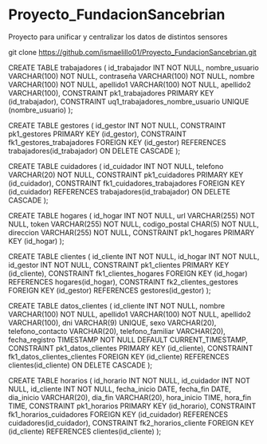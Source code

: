 # Proyecto_FundacionSancebrian
Proyecto para unificar y centralizar los datos de distintos sensores



git clone https://github.com/ismaelillo01/Proyecto_FundacionSancebrian.git


CREATE TABLE trabajadores (
  id_trabajador INT NOT NULL,
  nombre_usuario VARCHAR(100) NOT NULL,
  contraseña VARCHAR(100) NOT NULL,
  nombre VARCHAR(100) NOT NULL,
  apellido1 VARCHAR(100) NOT NULL,
  apellido2 VARCHAR(100),
  CONSTRAINT pk1_trabajadores PRIMARY KEY (id_trabajador),
  CONSTRAINT uq1_trabajadores_nombre_usuario UNIQUE (nombre_usuario)
);

CREATE TABLE gestores (
  id_gestor INT NOT NULL,
  CONSTRAINT pk1_gestores PRIMARY KEY (id_gestor),
  CONSTRAINT fk1_gestores_trabajadores FOREIGN KEY (id_gestor) REFERENCES trabajadores(id_trabajador)
    ON DELETE CASCADE
);

CREATE TABLE cuidadores (
  id_cuidador INT NOT NULL,
  telefono VARCHAR(20) NOT NULL,
  CONSTRAINT pk1_cuidadores PRIMARY KEY (id_cuidador),
  CONSTRAINT fk1_cuidadores_trabajadores FOREIGN KEY (id_cuidador) REFERENCES trabajadores(id_trabajador)
    ON DELETE CASCADE
);

CREATE TABLE hogares (
  id_hogar INT NOT NULL,
  url VARCHAR(255) NOT NULL,
  token VARCHAR(255) NOT NULL,
  codigo_postal CHAR(5) NOT NULL,
  direccion VARCHAR(255) NOT NULL,
  CONSTRAINT pk1_hogares PRIMARY KEY (id_hogar)
);

CREATE TABLE clientes (
  id_cliente INT NOT NULL,
  id_hogar INT NOT NULL,
  id_gestor INT NOT NULL,
  CONSTRAINT pk1_clientes PRIMARY KEY (id_cliente),
  CONSTRAINT fk1_clientes_hogares FOREIGN KEY (id_hogar) REFERENCES hogares(id_hogar),
  CONSTRAINT fk2_clientes_gestores FOREIGN KEY (id_gestor) REFERENCES gestores(id_gestor)
);

CREATE TABLE datos_clientes (
  id_cliente INT NOT NULL,
  nombre VARCHAR(100) NOT NULL,
  apellido1 VARCHAR(100) NOT NULL,
  apellido2 VARCHAR(100),
  dni VARCHAR(9) UNIQUE,
  sexo VARCHAR(20),
  telefono_contacto VARCHAR(20),
  telefono_familiar VARCHAR(20),
  fecha_registro TIMESTAMP NOT NULL DEFAULT CURRENT_TIMESTAMP,
  CONSTRAINT pk1_datos_clientes PRIMARY KEY (id_cliente),
  CONSTRAINT fk1_datos_clientes_clientes FOREIGN KEY (id_cliente) REFERENCES clientes(id_cliente)
    ON DELETE CASCADE
);

CREATE TABLE horarios (
  id_horario INT NOT NULL,
  id_cuidador INT NOT NULL,
  id_cliente INT NOT NULL,
  fecha_inicio DATE,
  fecha_fin DATE,
  dia_inicio VARCHAR(20),
  dia_fin VARCHAR(20),
  hora_inicio TIME,
  hora_fin TIME,
  CONSTRAINT pk1_horarios PRIMARY KEY (id_horario),
  CONSTRAINT fk1_horarios_cuidadores FOREIGN KEY (id_cuidador) REFERENCES cuidadores(id_cuidador),
  CONSTRAINT fk2_horarios_cliente FOREIGN KEY (id_cliente) REFERENCES clientes(id_cliente)
);


